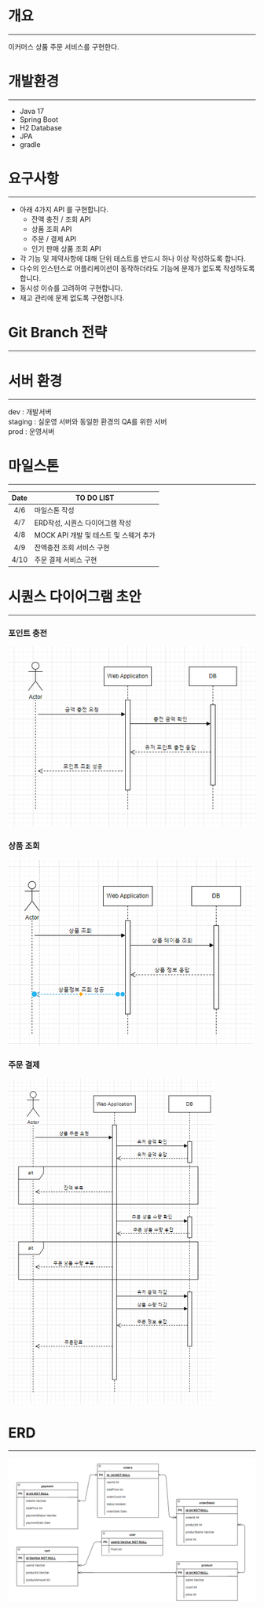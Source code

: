 # 개요
**********
이커머스 상품 주문 서비스를 구현한다.

# 개발환경
**********
+ Java 17
+ Spring Boot
+ H2 Database
+ JPA
+ gradle

# 요구사항
********
- 아래 4가지 API 를 구현합니다.
    - 잔액 충전 / 조회 API
    - 상품 조회 API
    - 주문 / 결제 API
    - 인기 판매 상품 조회 API
- 각 기능 및 제약사항에 대해 단위 테스트를 반드시 하나 이상 작성하도록 합니다.
- 다수의 인스턴스로 어플리케이션이 동작하더라도 기능에 문제가 없도록 작성하도록 합니다.
- 동시성 이슈를 고려하여 구현합니다.
- 재고 관리에 문제 없도록 구현합니다.

# Git Branch 전략
****

# 서버 환경
****
dev : 개발서버 <br>
staging : 실운영 서버와 동일한 환경의 QA를 위한 서버 <br>
prod : 운영서버 

# 마일스톤
****
|  Date  | TO DO LIST                   |
|:------:|------------------------------|
|  4/6   | 마일스톤 작성                      |
|  4/7   | ERD작성, 시퀀스 다이어그램 작성          |
|  4/8   | MOCK API 개발 및 테스트 및 스웨거 추가   |
|  4/9   | 잔액충전 조회 서비스 구현               |
|  4/10  | 주문 결제 서비스 구현                 |


# 시퀀스 다이어그램 초안
*****
### 포인트 충전<br>
![img_1.png](img/img_1.png)<br>

### 상품 조회<br>
![img_2.png](img/img_2.png)<br>

### 주문 결제<br>
![img_3.png](img/img_3.png)<br>


# ERD
****
![img_4.png](img/img_4.png)